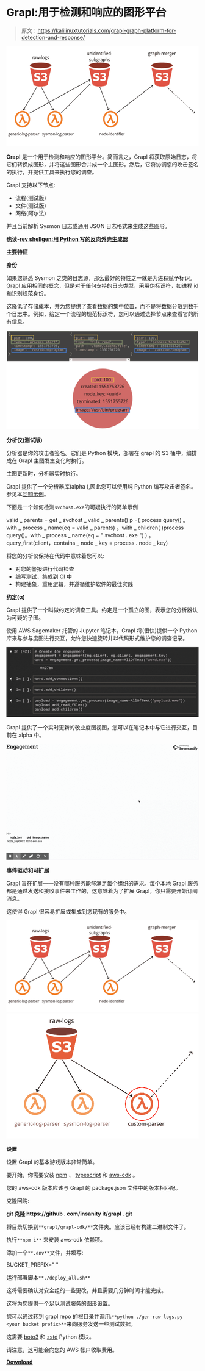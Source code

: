 # Grapl:用于检测和响应的图形平台

> 原文：<https://kalilinuxtutorials.com/grapl-graph-platform-for-detection-and-response/>

[![Grapl : Graph platform for Detection and Response](img/1c6ddf991dbde9da4558b0ff3294ada1.png "Grapl : Graph platform for Detection and Response")](https://1.bp.blogspot.com/-d_5kFw9NDAM/XYGpi7EaKbI/AAAAAAAACfs/hyLKHkj0CAoR6vfJ8tCVjJLsLUsMrNdtgCLcBGAsYHQ/s1600/S3-1%2B%25281%2529.png)

**Grapl** 是一个用于检测和响应的图形平台。简而言之，Grapl 将获取原始日志，将它们转换成图形，并将这些图形合并成一个主图形。然后，它将协调您的攻击签名的执行，并提供工具来执行您的调查。

Grapl 支持以下节点:

*   流程(测试版)
*   文件(测试版)
*   网络(阿尔法)

并且当前解析 Sysmon 日志或通用 JSON 日志格式来生成这些图形。

**也读-[rev shellgen:用 Python 写的反向外壳生成器](https://kalilinuxtutorials.com/revshellgen-reverse-shell-generator/)**

**主要特征**

**身份**

如果您熟悉 Sysmon 之类的日志源，那么最好的特性之一就是为进程赋予标识。Grapl 应用相同的概念，但是对于任何支持的日志类型，采用伪标识符，如进程 id 和识别规范身份。

这降低了存储成本，并为您提供了查看数据的集中位置，而不是将数据分散到数千个日志中。例如，给定一个流程的规范标识符，您可以通过选择节点来查看它的所有信息。

![](img/a2acfa18b4f3d51d952733bcc1510b1c.png)

**分析仪(测试版)**

分析器是你的攻击者签名。它们是 Python 模块，部署在 grapl 的 S3 桶中，编排成在 Grapl 主图发生变化时执行。

主图更新时，分析器实时执行。

Grapl 提供了一个分析器库(alpha ),因此您可以使用纯 Python 编写攻击者签名。参见本[回购示例](https://github.com/insanitybit/grapl-analyzers)。

下面是一个如何检测`svchost.exe`的可疑执行的简单示例

valid _ parents = get _ svchost _ valid _ parents()
p =(
process query()
。with _ process _ name(eq = valid _ parents)
。with _ children(
)process query()。with _ process _ name(eq = " svchost . exe ")
)
。query_first(client，contains _ node _ key = process . node _ key)

将您的分析仪保持在代码中意味着您可以:

*   对您的警报进行代码检查
*   编写测试，集成到 CI 中
*   构建抽象，重用逻辑，并遵循维护软件的最佳实践

**约定(α)**

Grapl 提供了一个叫做约定的调查工具。约定是一个孤立的图，表示您的分析器认为可疑的子图。

使用 AWS Sagemaker 托管的 Jupyter 笔记本，Grapl 将(很快)提供一个 Python 库来与参与度图进行交互，允许您快速旋转并以代码形式维护您的调查记录。

![](img/f68dfd4d9e97943d39b7acf5a6e36d79.png)

Grapl 提供了一个实时更新的敬业度图视图，您可以在笔记本中与它进行交互，目前在 alpha 中。

![](img/c4996e46a53ced67fdeee0234204d479.png)

**事件驱动和可扩展**

Grapl 旨在扩展——没有哪种服务能够满足每个组织的需求。每个本地 Grapl 服务都是通过发送和接收事件来工作的，这意味着为了扩展 Grapl，你只需要开始订阅消息。

这使得 Grapl 很容易扩展或集成到您现有的服务中。

![](img/df7bf7518ddd65c37a216c3cfed4b864.png)![](img/06230d1abd3cdb7ffdeddfc4f36b3e5f.png)

**设置**

设置 Grapl 的基本游戏版本非常简单。

要开始，你需要安装 [npm](https://www.npmjs.com/) 、 [typescript](https://www.typescriptlang.org/index.html#download-links) 和 [aws-cdk](https://github.com/awslabs/aws-cdk#getting-started) 。

您的 aws-cdk 版本应该与 Grapl 的 package.json 文件中的版本相匹配。

克隆回购:

**git 克隆 https://github . com/insanity it/grapl . git**

将目录切换到`**grapl/grapl-cdk/**`文件夹。应该已经有构建二进制文件了。

执行`**npm i**` 来安装 aws-cdk 依赖项。

添加一个`**.env**`文件，并填写:

BUCKET_PREFIX=" <unique prefix="" to="" differentiate="" your="" buckets="">"</unique>

运行部署脚本`**./deploy_all.sh**`

这将需要确认对安全组的一些更改，并且需要几分钟时间才能完成。

这将为您提供一个足以测试服务的图形设置。

您可以通过转到 grapl repo 的根目录并调用:`**python ./gen-raw-logs.py <your bucket prefix>**`来向服务发送一些测试数据。

这需要 [boto3](https://github.com/boto/boto3) 和 [zstd](https://pypi.org/project/zstd/) Python 模块。

请注意，这可能会向您的 AWS 帐户收取费用。

[**Download**](https://github.com/insanitybit/grapl)